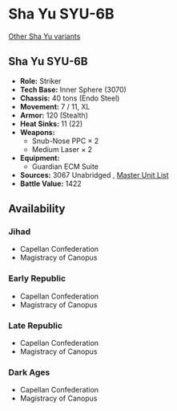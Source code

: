# Sha Yu SYU-6B 

[Other Sha Yu variants](../sha_yu.md) 

## Sha Yu SYU-6B 

- **Role:** Striker 
- **Tech Base:** Inner Sphere (3070) 
- **Chassis:** 40 tons (Endo Steel) 
- **Movement:** 7 / 11, XL 
- **Armor:** 120 (Stealth) 
- **Heat Sinks:** 11 (22) 
- **Weapons:** 
  - Snub-Nose PPC × 2 
  - Medium Laser × 2 
- **Equipment:** 
  - Guardian ECM Suite 
- **Sources:** 3067 Unabridged , [Master Unit List](http://masterunitlist.info/Unit/Details/5670/sha-yu-syu-6b) 
- **Battle Value:** 1422 

## Availability 

### Jihad 

- Capellan Confederation 
- Magistracy of Canopus 

### Early Republic 

- Capellan Confederation 
- Magistracy of Canopus 

### Late Republic 

- Capellan Confederation 
- Magistracy of Canopus 

### Dark Ages 

- Capellan Confederation 
- Magistracy of Canopus 

